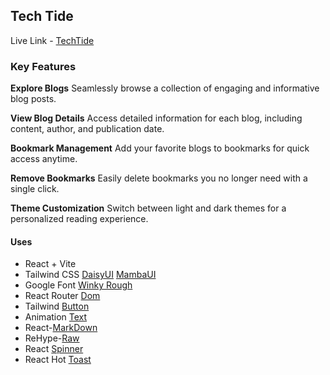 ## Tech Tide

Live Link - [TechTide](https://tech-tide-labbie.netlify.app/)

### Key Features

**Explore Blogs**
Seamlessly browse a collection of engaging and informative blog posts.

**View Blog Details**
Access detailed information for each blog, including content, author, and publication date.

**Bookmark Management**
Add your favorite blogs to bookmarks for quick access anytime.

**Remove Bookmarks**
Easily delete bookmarks you no longer need with a single click.

**Theme Customization**
Switch between light and dark themes for a personalized reading experience.

#### Uses

- React + Vite
- Tailwind CSS [DaisyUI](https://daisyui.com/docs/install/) [MambaUI](https://mambaui.com/)
- Google Font [Winky Rough](https://fonts.google.com/?query=Winky+Rough)
- React Router [Dom](https://reactrouter.com/home)
- Tailwind [Button](https://devdojo.com/tailwindcss/buttons)
- Animation [Text](https://www.andrealves.dev/blog/how-to-make-an-animated-gradient-text-with-tailwindcss/)
- React-[MarkDown](https://www.npmjs.com/package/react-markdown)
- ReHype-[Raw](https://www.npmjs.com/package/rehype-raw)
- React [Spinner](https://www.npmjs.com/package/react-spinners)
- React Hot [Toast](https://react-hot-toast.com/)
